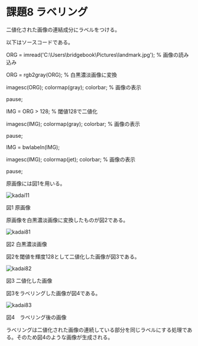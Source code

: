# 課題8 ラベリング

二値化された画像の連結成分にラベルをつける。

以下はソースコードである。

ORG = imread('C:\Users\bridgebook\Pictures\landmark.jpg'); % 画像の読み込み

ORG = rgb2gray(ORG); % 白黒濃淡画像に変換

imagesc(ORG); colormap(gray); colorbar; % 画像の表示

pause;

IMG = ORG > 128; % 閾値128で二値化

imagesc(IMG); colormap(gray); colorbar; % 画像の表示

pause;

IMG = bwlabeln(IMG);

imagesc(IMG); colormap(jet); colorbar; % 画像の表示

pause;

原画像には図1を用いる。

![kadai11](https://user-images.githubusercontent.com/35340807/34903547-2190a0fe-f877-11e7-8a4c-f1ff2ba06166.png)

図1 原画像

原画像を白黒濃淡画像に変換したものが図2である。

![kadai81](https://user-images.githubusercontent.com/35340807/34904853-439f7fac-f891-11e7-9286-50d15f32e09b.PNG)

図2 白黒濃淡画像

図2を閾値を輝度128として二値化した画像が図3である。

![kadai82](https://user-images.githubusercontent.com/35340807/34904854-43c55948-f891-11e7-995d-dfd3b7d93bbd.PNG)

図3 二値化した画像

図3をラベリングした画像が図4である。

![kadai83](https://user-images.githubusercontent.com/35340807/34904855-43eafb94-f891-11e7-921f-fe96d38ec6d4.PNG)

図4　ラベリング後の画像

ラベリングは二値化された画像の連続している部分を同じラベルにする処理である。そのため図4のような画像が生成される。

